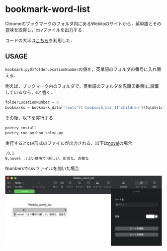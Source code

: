 # bookmark-word-list

Chromeのブックマークのフォルダ内にあるWeblioのサイトから，英単語とその意味を取得し，csvファイルを出力する．

コードの大半は[こちら](https://harigami.net/cd?hsh=c4a5b7ed-8821-4d0d-a60d-e93fa69a9d65#L17)を利用した．

## USAGE

`bookmark.py`の`folderLocationNumber`の値を，英単語のフォルダの番号に入れ替える．

例えば，ブックマーク内のフォルダで，英単語のフォルダを先頭(0番目)に設置しているなら，`0`と書く．

```Python
folderLocationNumber = 0
bookmarks = bookmark_data['roots']['bookmark_bar']['children'][folderLocationNumber]['children']
```

その後，以下を実行する

```bash
poetry install
poetry run python solve.py
```
実行するとcsv形式のファイルが出力される．以下は[novel](https://ejje.weblio.jp/content/novel)の場合

```
,0,1
0,novel ,(よい意味で)新しい、新奇な、奇抜な
```

Numbersでcsvファイルを開いた場合

![Numbers](./images/image.png)
